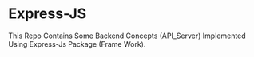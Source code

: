 # Express-JS
This Repo Contains Some Backend Concepts (API_Server) Implemented Using Express-Js Package (Frame Work).
